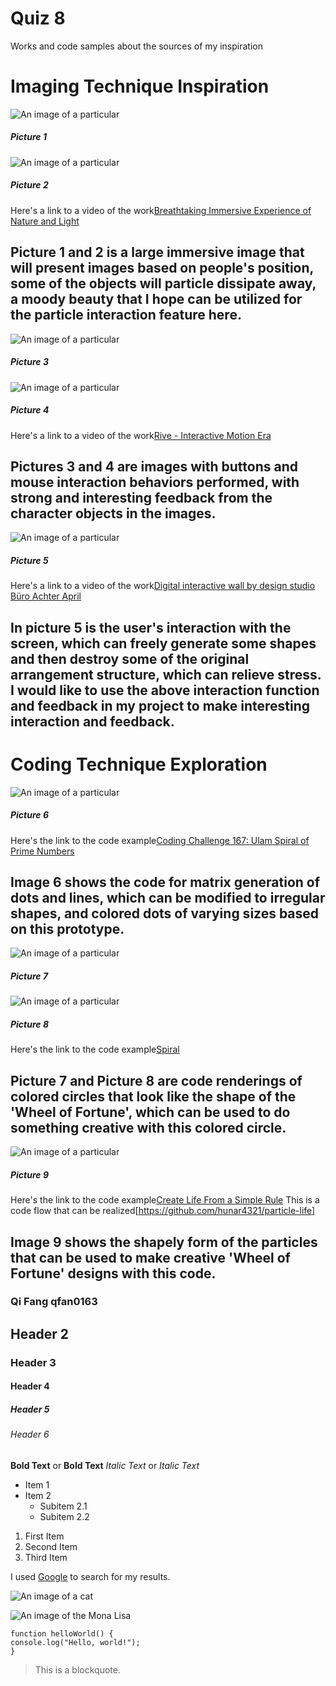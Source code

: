 # Quiz 8

Works and code samples about the sources of my inspiration

# Imaging Technique Inspiration

![An image of a particular](asset/p1.png)
##### Picture 1
![An image of a particular](asset/p2.png)
##### Picture 2

Here's a link to a video of the work[Breathtaking Immersive Experience of Nature and Light](https://www.youtube.com/watch?v=Q3iIOpijMV4&list=PLe7ogHTSvv1OiXkKfC8OcmRhd-69-7y60&index=4)

## Picture 1 and 2 is a large immersive image that will present images based on people's position, some of the objects will particle dissipate away, a moody beauty that I hope can be utilized for the particle interaction feature here.


![An image of a particular](asset/p3.png)
##### Picture 3
![An image of a particular](asset/p4.png)
##### Picture 4

Here's a link to a video of the work[Rive - Interactive Motion Era](https://www.youtube.com/watch?v=cvNKQvyZZ0U&list=PLe7ogHTSvv1OiXkKfC8OcmRhd-69-7y60&index=5)

## Pictures 3 and 4 are images with buttons and mouse interaction behaviors performed, with strong and interesting feedback from the character objects in the images.


![An image of a particular](asset/p5.png)
##### Picture 5

Here's a link to a video of the work[Digital interactive wall by design studio Büro Achter April](https://www.youtube.com/watch?v=G2ptGCwDkVE&list=PLe7ogHTSvv1OiXkKfC8OcmRhd-69-7y60&index=3)

## In picture 5 is the user's interaction with the screen, which can freely generate some shapes and then destroy some of the original arrangement structure, which can relieve stress. I would like to use the above interaction function and feedback in my project to make interesting interaction and feedback.

# Coding Technique Exploration

![An image of a particular](asset/p6.png)
##### Picture 6

Here's the link to the code example[Coding Challenge 167: Ulam Spiral of Prime Numbers](https://www.youtube.com/watch?v=a35KWEjRvc0)

## Image 6 shows the code for matrix generation of dots and lines, which can be modified to irregular shapes, and colored dots of varying sizes based on this prototype.

![An image of a particular](asset/p7.png)
##### Picture 7
![An image of a particular](asset/p8.png)
##### Picture 8

Here's the link to the code example[Spiral](https://happycoding.io/tutorials/processing/for-loops/spiral)

## Picture 7 and Picture 8 are code renderings of colored circles that look like the shape of the 'Wheel of Fortune', which can be used to do something creative with this colored circle.

![An image of a particular](asset/p9.png)
##### Picture 9

Here's the link to the code example[Create Life From a Simple Rule](https://www.youtube.com/watch?v=0Kx4Y9TVMGg)
This is a code flow that can be realized[https://github.com/hunar4321/particle-life]

## Image 9 shows the shapely form of the particles that can be used to make creative 'Wheel of Fortune' designs with this code.

### Qi Fang qfan0163


## Header 2
### Header 3
#### Header 4
##### Header 5
###### Header 6


**Bold Text** or __Bold Text__
*Italic Text* or _Italic Text_


- Item 1
- Item 2
  - Subitem 2.1
  - Subitem 2.2


1. First Item
2. Second Item
3. Third Item


I used [Google](https://www.google.com) to search for my results.

![An image of a cat](https://placecats.com/200/300)

![An image of the Mona Lisa](readmeImages/Mona_Lisa_by_Leonardo_da_Vinci_500_x_700.jpg)


```
function helloWorld() {
console.log("Hello, world!");
}
```

> This is a blockquote.

